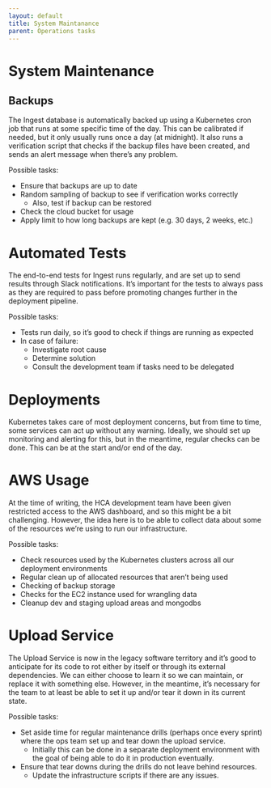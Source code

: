 ```yaml
---
layout: default
title: System Maintanance
parent: Operations tasks
---
```


# System Maintenance


## Backups

The Ingest database is automatically backed up using a Kubernetes cron job that runs at some specific time of the day. This can be calibrated if needed, but it only usually runs once a day (at midnight). It also runs a verification script that checks if the backup files have been created, and sends an alert message when there’s any problem.

Possible tasks:
- Ensure that backups are up to date
- Random sampling of backup to see if verification works correctly
    - Also, test if backup can be restored
- Check the cloud bucket for usage
- Apply limit to how long backups are kept (e.g. 30 days, 2 weeks, etc.)


# Automated Tests
The end-to-end tests for Ingest runs regularly, and are set up to send results through Slack notifications. It’s important for the tests to always pass as they are required to pass before promoting changes further in the deployment pipeline.

Possible tasks:
- Tests run daily, so it’s good to check if things are running as expected
- In case of failure:
    - Investigate root cause
    - Determine solution
    - Consult the development team if tasks need to be delegated


# Deployments
Kubernetes takes care of most deployment concerns, but from time to time, some services can act up without any warning. Ideally, we should set up monitoring and alerting for this, but in the meantime, regular checks can be done. This can be at the start and/or end of the day.


# AWS Usage
At the time of writing, the HCA development team have been given restricted access to the AWS dashboard, and so this might be a bit challenging. However, the idea here is to be able to collect data about some of the resources we’re using to run our infrastructure. 

Possible tasks:
- Check resources used by the Kubernetes clusters across all our deployment environments
- Regular clean up of allocated resources that aren’t being used
- Checking of backup storage
- Checks for the EC2 instance used for wrangling data
- Cleanup dev and staging upload areas and mongodbs

# Upload Service
The Upload Service is now in the legacy software territory and it’s good to anticipate for its code to rot either by itself or through its external dependencies. We can either choose to learn it so we can maintain, or replace it with something else. However, in the meantime, it’s necessary for the team to at least be able to set it up and/or tear it down in its current state.

Possible tasks:
- Set aside time for regular maintenance drills (perhaps once every sprint) where the ops team set up and tear down the upload service.
    - Initially this can be done in a separate deployment environment with the goal of being able to do it in production eventually.
- Ensure that tear downs during the drills do not leave behind resources.
    - Update the infrastructure scripts if there are any issues.
